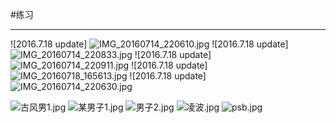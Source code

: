 #练习

----------
![2016.7.18 update]
![IMG_20160714_220610.jpg](https://ooo.0o0.ooo/2016/07/18/578c9c8a37b88.jpg)
![2016.7.18 update]
![IMG_20160714_220833.jpg](https://ooo.0o0.ooo/2016/07/18/578c9c8613bef.jpg)
![2016.7.18 update]
![IMG_20160714_220911.jpg](https://ooo.0o0.ooo/2016/07/18/578c9c861bdf0.jpg)
![2016.7.18 update]
![IMG_20160718_165613.jpg](https://ooo.0o0.ooo/2016/07/18/578c9c8666682.jpg)
![2016.7.18 update]
![IMG_20160714_220630.jpg](https://ooo.0o0.ooo/2016/07/18/578c9c8697a02.jpg)
 



![古风男1.jpg](https://ooo.0o0.ooo/2015/11/08/563f097d2e383.jpg)
![某男子1.jpg](https://ooo.0o0.ooo/2015/11/08/563f097d5cf80.jpg)
![男子2.jpg](https://ooo.0o0.ooo/2015/11/08/563f097db8b07.jpg)
![凌波.jpg](https://ooo.0o0.ooo/2015/11/08/563f097d550f6.jpg)
![psb.jpg](https://ooo.0o0.ooo/2015/12/03/5661153839454.jpg)